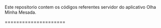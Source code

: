 Este repositorio contem os códigos referentes servidor do aplicativo Olha Minha Mesada.


=====================
